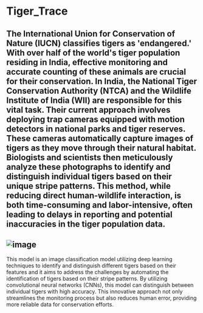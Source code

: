 # Tiger_Trace

The International Union for Conservation of Nature (IUCN) classifies tigers as 'endangered.' With over half of the world's tiger population residing in India, effective monitoring and accurate counting of these animals are crucial for their conservation. In India, the National Tiger Conservation Authority (NTCA) and the Wildlife Institute of India (WII) are responsible for this vital task. Their current approach involves deploying trap cameras equipped with motion detectors in national parks and tiger reserves. These cameras automatically capture images of tigers as they move through their natural habitat. Biologists and scientists then meticulously analyze these photographs to identify and distinguish individual tigers based on their unique stripe patterns. This method, while reducing direct human-wildlife interaction, is both time-consuming and labor-intensive, often leading to delays in reporting and potential inaccuracies in the tiger population data.
---
![image](https://github.com/user-attachments/assets/cdaf8bf1-92b8-4c45-8529-4c1e209a729f)
---
This model is an image classification model utilizing deep learning techniques to identify and distinguish different tigers based on their features and it aims to address the challenges by automating the identification of tigers based on their stripe patterns. By utilizing convolutional neural networks (CNNs), this model can distinguish between individual tigers with high accuracy. This innovative approach not only streamlines the monitoring process but also reduces human error, providing more reliable data for conservation efforts.




